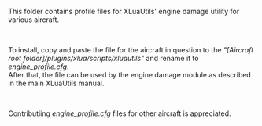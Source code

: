 This folder contains profile files for XLuaUtils' engine damage utility for various aircraft.

&nbsp;

To install, copy and paste the file for the aircraft in question to the _"[Aircraft root folder]/plugins/xlua/scripts/xluautils"_ and rename it to _engine_profile.cfg_.   
After that, the file can be used by the engine damage module as described in the main XLuaUtils manual.

&nbsp;

Contributiing _engine_profile.cfg_ files for other aircraft is appreciated.